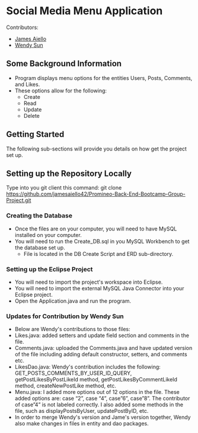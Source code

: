 # Social Media Menu Application
Contributors: 
* [James Aiello](https://github.com/jamesaiello42)
* [Wendy Sun](https://github.com/wensun163)

## Some Background Information
* Program displays menu options for the entities Users, Posts, Comments, and Likes.
* These options allow for the following:
	* Create
	* Read
	* Update
	* Delete

## Getting Started
The following sub-sections will provide you details on how get the project set up.

## Setting up the Repository Locally
Type into you git client this command: git clone https://github.com/jamesaiello42/Promineo-Back-End-Bootcamp-Group-Project.git

### Creating the Database
* Once the files are on your computer, you will need to have MySQL installed on your computer.
* You will need to run the Create_DB.sql in you MySQL Workbench to get the database set up. 
	* File is located in the DB Create Script and ERD sub-directory.

### Setting up the Eclipse Project
* You will need to import the project's workspace into Eclipse.
* You will need to import the external MySQL Java Connector into your Eclipse project.
* Open the Application.java and run the program.

### Updates for Contribution by Wendy Sun
* Below are Wendy's contributions to those files:
*  Likes.java:  added setters and update field section and comments in the file.
* Comments.java: uploaded the Comments.java and have updated version of the file including adding default constructor, setters, and comments etc. 
* LikesDao.java: Wendy's contribution includes the following: GET_POSTS_COMMENTS_BY_USER_ID_QUERY, getPostLikesByPostLikeId method, getPostLikesByCommentLikeId method, createNewPostLike method, etc.
* Menu.java: I added more options out of 12 options in the file. These added options are: case “2”, case “4”, case”6”, case”8”. The contributor of case”4” is not labeled correctly. I also added some methods in the file, such as displayPostsByUser, updatePostByID, etc.
* In order to merge Wendy's version and Jame's version together, Wendy also make changes in files in entity and dao packages.
